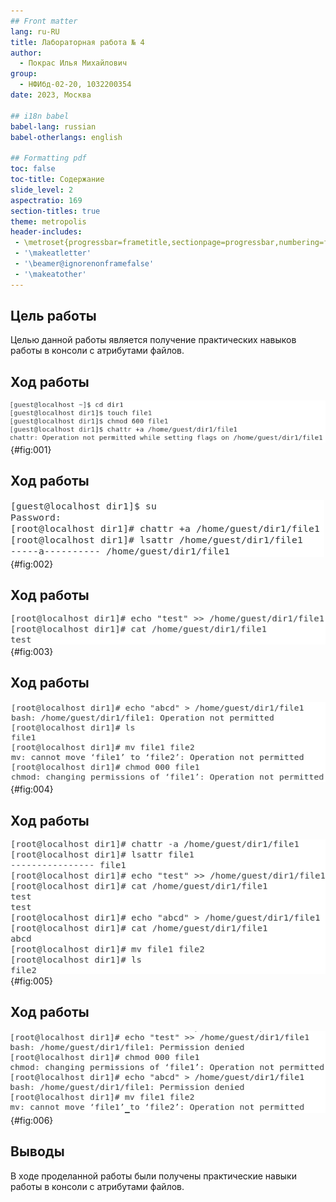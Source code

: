```yaml
---
## Front matter
lang: ru-RU
title: Лабораторная работа № 4
author:
  - Покрас Илья Михайлович
group:
  - НФИбд-02-20, 1032200354
date: 2023, Москва

## i18n babel
babel-lang: russian
babel-otherlangs: english

## Formatting pdf
toc: false
toc-title: Содержание
slide_level: 2
aspectratio: 169
section-titles: true
theme: metropolis
header-includes:
 - \metroset{progressbar=frametitle,sectionpage=progressbar,numbering=fraction}
 - '\makeatletter'
 - '\beamer@ignorenonframefalse'
 - '\makeatother'
---
```


## Цель работы

Целью данной работы является получение практических навыков работы в консоли с атрибутами файлов.

## Ход работы

![Создание и редактирование атрибутов файла](./image/img1.png){#fig:001}

## Ход работы

![Редактирование атрибутов файла с правами root-пользователя](./image/img2.png){#fig:002}

## Ход работы

![Дозапись и вывод содержимого файла](./image/img3.png){#fig:003}

## Ход работы

![Отказ в доступа на совершение определенных операций](./image/img4.png){#fig:004}

## Ход работы

![Cовершение определенных операций без атрибута «a»](./image/img5.png){#fig:005}

## Ход работы

![Попытки совершения определнных операций с атрибутом «i»](./image/img6.png){#fig:006}

## Выводы 

В ходе проделанной работы были получены практические навыки работы в консоли с атрибутами файлов.